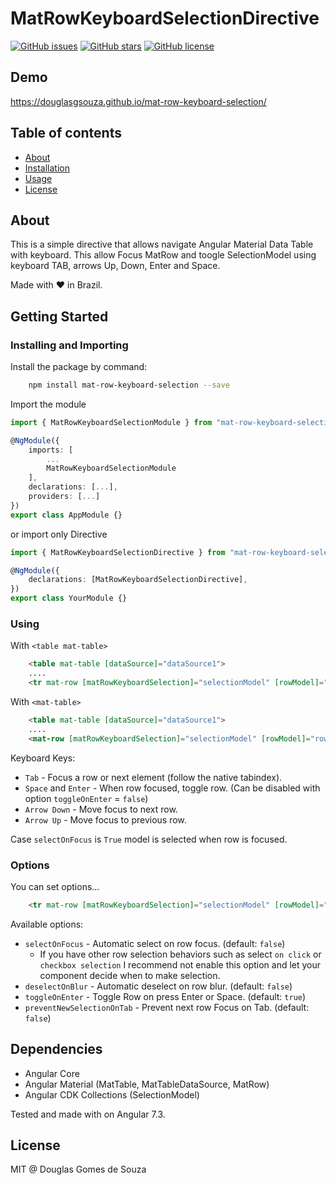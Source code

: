 # MatRowKeyboardSelectionDirective

[![GitHub issues](https://img.shields.io/github/issues/douglasgsouza/mat-row-keyboard-selection.png)](https://github.com/douglasgsouza/mat-row-keyboard-selection/issues)
[![GitHub stars](https://img.shields.io/github/stars/douglasgsouza/mat-row-keyboard-selection.png)](https://github.com/douglasgsouza/mat-row-keyboard-selection/stargazers)
[![GitHub license](https://img.shields.io/badge/license-MIT-blue.png)](https://raw.githubusercontent.com/douglasgsouza/mat-row-keyboard-selection/master/LICENSE)

## Demo

https://douglasgsouza.github.io/mat-row-keyboard-selection/

## Table of contents

- [About](#about)
- [Installation](#installing-and-importing)
- [Usage](#using)
- [License](https://raw.githubusercontent.com/douglasgsouza/mat-row-keyboard-selection/master/LICENSE)

## About

This is a simple directive that allows navigate Angular Material Data Table with keyboard. 
This allow Focus MatRow and toogle SelectionModel using keyboard TAB, arrows Up, Down, Enter and Space.

Made with :heart: in Brazil.

## Getting Started

### Installing and Importing

Install the package by command:

```sh
    npm install mat-row-keyboard-selection --save
```

Import the module

```ts
import { MatRowKeyboardSelectionModule } from "mat-row-keyboard-selection";

@NgModule({
    imports: [
        ...
        MatRowKeyboardSelectionModule
    ],
    declarations: [...],
    providers: [...]
})
export class AppModule {}
```

or import only Directive

```ts
import { MatRowKeyboardSelectionDirective } from "mat-row-keyboard-selection";

@NgModule({
    declarations: [MatRowKeyboardSelectionDirective],
})
export class YourModule {}
```

### Using 

With `<table mat-table>`

```html
    <table mat-table [dataSource]="dataSource1">
    ....
    <tr mat-row [matRowKeyboardSelection]="selectionModel" [rowModel]="row" *matRowDef="let row; columns: displayedColumns;"></tr>
```

With `<mat-table>`

```html
    <table mat-table [dataSource]="dataSource1">
    ....
    <mat-row [matRowKeyboardSelection]="selectionModel" [rowModel]="row" *matRowDef="let row; columns: displayedColumns;"></mat-row>
```
 
Keyboard Keys:
 * `Tab` - Focus a row or next element (follow the native tabindex).
 * `Space` and `Enter` - When row focused, toggle row. (Can be disabled with option `toggleOnEnter` = `false`)
 * `Arrow Down` - Move focus to next row.
 * `Arrow Up` - Move focus to previous row.
 
 Case `selectOnFocus` is `True` model is selected when row is focused.

### Options 

You can set options...

```html
    <tr mat-row [matRowKeyboardSelection]="selectionModel" [rowModel]="row" [selectOnFocus]="true" [deselectOnBlur]="true" *matRowDef="let row; columns: displayedColumns;"></tr>
```  

Available options: 

 * `selectOnFocus` - Automatic select on row focus. (default: `false`)
   * If you have other row selection behaviors such as select `on click` or `checkbox selection` I recommend not enable this option and let your component decide when to make selection.
 * `deselectOnBlur` - Automatic deselect on row blur. (default: `false`)
 * `toggleOnEnter` - Toggle Row on press Enter or Space. (default: `true`)
 * `preventNewSelectionOnTab` - Prevent next row Focus on Tab. (default: `false`)

## Dependencies
* Angular Core
* Angular Material (MatTable, MatTableDataSource, MatRow)
* Angular CDK Collections (SelectionModel)

Tested and made with on Angular 7.3.

## License

MIT @ Douglas Gomes de Souza
